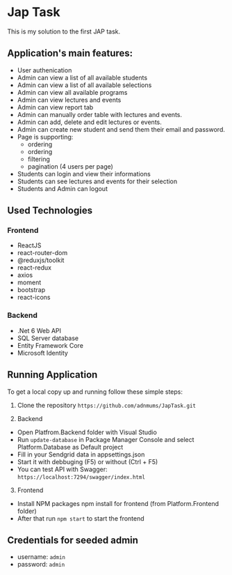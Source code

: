 # Jap Task

This is my solution to the first JAP task.

## Application's main features:

- User authenication
- Admin can view a list of all available students
- Admin can view a list of all available selections
- Admin can view all available programs
- Admin can view lectures and events
- Admin can view report tab
- Admin can manually order table with lectures and events.
- Admin can add, delete and edit lectures or events.
- Admin can create new student and send them their email and password.
- Page is supporting:
  - ordering
  - ordering
  - filtering
  - pagination (4 users per page)
- Students can login and view their informations
- Students can see lectures and events for their selection
- Students and Admin can logout

## Used Technologies

### Frontend

- ReactJS
- react-router-dom
- @reduxjs/toolkit
- react-redux
- axios
- moment
- bootstrap
- react-icons

### Backend

- .Net 6 Web API
- SQL Server database
- Entity Framework Core
- Microsoft Identity

## Running Application

To get a local copy up and running follow these simple steps:

1.  Clone the repository
    `https://github.com/adnmums/JapTask.git`

2.  Backend

- Open Platfrom.Backend folder with Visual Studio
- Run `update-database` in Package Manager Console and select Platform.Database as Default project
- Fill in your Sendgrid data in appsettings.json
- Start it with debbuging (F5) or without (Ctrl + F5)
- You can test API with Swagger: `https://localhost:7294/swagger/index.html`

3.  Frontend

- Install NPM packages npm install for frontend (from Platform.Frontend folder)
- After that run `npm start` to start the frontend

## Credentials for seeded admin

- username: `admin`
- password: `admin`
